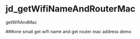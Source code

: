 # jd_getWifiNameAndRouterMac
getWifiAndMac

###one small get wifi name and get router mac address demo
